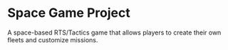 # Space Game Project
A space-based RTS/Tactics game that allows players to create their own fleets and customize missions.
